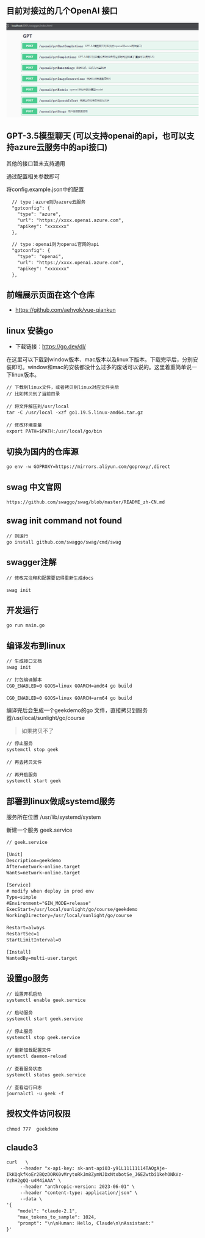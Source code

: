 ## 目前对接过的几个OpenAI 接口

![已经对接过的几个接口](swagger.png)
## GPT-3.5模型聊天 (可以支持openai的api，也可以支持azure云服务中的api接口)
其他的接口暂未支持通用


通过配置相关参数即可

将config.example.json中的配置

```
  // type：azure则为azure云服务
  "gptconfig": {
    "type": "azure",
    "url": "https://xxxx.openai.azure.com",
    "apikey": "xxxxxxx"
  },
```

```
  // type：openai则为openai官网的api
  "gptconfig": {
    "type": "openai",
    "url": "https://xxxx.openai.azure.com",
    "apikey": "xxxxxxx"
  },
```

## 前端展示页面在这个仓库
- https://github.com/aehyok/vue-qiankun



## linux 安装go
- 下载链接：https://go.dev/dl/

在这里可以下载到window版本、mac版本以及linux下版本。下载完毕后，分别安装即可。window和mac的安装都没什么过多的废话可以说的。这里着重简单说一下linux版本。

```
// 下载到linux文件，或者拷贝到linux对应文件夹后
// 比如拷贝到了当前目录

// 将文件解压到/usr/local
tar -C /usr/local -xzf go1.19.5.linux-amd64.tar.gz

// 修改环境变量
export PATH=$PATH:/usr/local/go/bin
```

## 切换为国内的仓库源
```
go env -w GOPROXY=https://mirrors.aliyun.com/goproxy/,direct
```

## swag 中文官网
```
https://github.com/swaggo/swag/blob/master/README_zh-CN.md
```
## swag init command not found 
```
// 则运行 
go install github.com/swaggo/swag/cmd/swag
```

## swagger注解
```
// 修改完注释和配置要记得重新生成docs

swag init
```

## 开发运行
```
go run main.go
```

## 编译发布到linux
```
// 生成接口文档
swag init 

// 打包编译脚本
CGO_ENABLED=0 GOOS=linux GOARCH=amd64 go build

CGO_ENABLED=0 GOOS=linux GOARCH=arm64 go build

```
编译完后会生成一个geekdemo的go 文件，直接拷贝到服务器/usr/local/sunlight/go/course

> 如果拷贝不了

```
// 停止服务
systemctl stop geek

// 再去拷贝文件

// 再开启服务
systemctl start geek
```

## 部署到linux做成systemd服务
服务所在位置  /usr/lib/systemd/system

新建一个服务  geek.service


```
// geek.service

[Unit]
Description=geekdemo
After=network-online.target
Wants=network-online.target

[Service]
# modify when deploy in prod env
Type=simple
#Environment="GIN_MODE=release"
ExecStart=/usr/local/sunlight/go/course/geekdemo
WorkingDirectory=/usr/local/sunlight/go/course

Restart=always
RestartSec=1
StartLimitInterval=0

[Install]
WantedBy=multi-user.target

```

## 设置go服务
```
// 设置开机启动
systemctl enable geek.service

// 启动服务
systemctl start geek.service

// 停止服务
systemctl stop geek.service

// 重新加载配置文件
sytemctl daemon-reload

// 查看服务状态
systemctl status geek.service

// 查看运行日志
journalctl -u geek -f
```

## 授权文件访问权限

```
chmod 777  geekdemo
```




## claude3
```
curl   \
     --header "x-api-key: sk-ant-api03-y91L11111114TAOgAje-IkKQqkfKoEr2BQzDORK0vMrytoRkJm8ZymNJDxNtxbotSe_J6EZwtbi1kehONkVz-YzhH2gQQ-u4M4iAAA" \
     --header "anthropic-version: 2023-06-01" \
     --header "content-type: application/json" \
     --data \
'{
    "model": "claude-2.1",
    "max_tokens_to_sample": 1024,
    "prompt": "\n\nHuman: Hello, Claude\n\nAssistant:"
}'
```